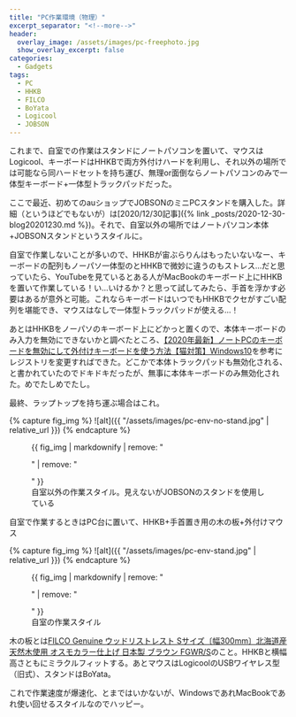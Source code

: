 ```yaml
---
title: "PC作業環境（物理）"
excerpt_separator: "<!--more-->"
header:
  overlay_image: /assets/images/pc-freephoto.jpg
  show_overlay_excerpt: false
categories:
  - Gadgets
tags:
  - PC
  - HHKB
  - FILCO
  - BoYata
  - Logicool
  - JOBSON
---
```


これまで、自室での作業はスタンドにノートパソコンを置いて、マウスはLogicool、キーボードはHHKBで両方外付けハードを利用し、それ以外の場所では可能なら同ハードセットを持ち運び、無理or面倒ならノートパソコンのみで一体型キーボード+一体型トラックパッドだった。

ここで最近、初めてのauショップでJOBSONのミニPCスタンドを購入した。詳細（というほどでもないが）は[2020/12/30記事]({% link _posts/2020-12-30-blog20201230.md %})。それで、自室以外の場所ではノートパソコン本体+JOBSONスタンドというスタイルに。

自室で作業しないことが多いので、HHKBが宙ぶらりんはもったいないなー、キーボードの配列もノーパソ一体型のとHHKBで微妙に違うのもストレス...だと思っていたら、YouTubeを見ているとある人がMacBookのキーボード上にHHKBを置いて作業している！い...いけるか？と思って試してみたら、手首を浮かす必要はあるが意外と可能。これならキーボードはいつでもHHKBでクセがすごい配列を堪能でき、マウスはなしで一体型トラックパッドが使える...！

あとはHHKBをノーパソのキーボード上にどかっと置くので、本体キーボードのみ入力を無効にできないかと調べたところ、[【2020年最新】ノートPCのキーボードを無効にして外付けキーボードを使う方法【猫対策】Windows10](https://kourogi565656.blogspot.com/2018/08/pc.html)を参考にレジストリを変更すればできた。どこかで本体トラックパッドも無効化される、と書かれていたのでドキドキだったが、無事に本体キーボードのみ無効化された。めでたしめでたし。

最終、ラップトップを持ち運ぶ場合はこれ。

{% capture fig_img %}
![alt]({{ "/assets/images/pc-env-no-stand.jpg" | relative_url }})
{% endcapture %}

<figure>
  {{ fig_img | markdownify | remove: "<p>" | remove: "</p>" }}
  <figcaption>自室以外の作業スタイル。見えないがJOBSONのスタンドを使用している</figcaption>
</figure>

自室で作業するときはPC台に置いて、HHKB+手首置き用の木の板+外付けマウス

{% capture fig_img %}
![alt]({{ "/assets/images/pc-env-stand.jpg" | relative_url }})
{% endcapture %}

<figure>
  {{ fig_img | markdownify | remove: "<p>" | remove: "</p>" }}
  <figcaption>自室の作業スタイル</figcaption>
</figure>

木の板とは[FILCO Genuine ウッドリストレスト Sサイズ〔幅300mm〕北海道産天然木使用 オスモカラー仕上げ 日本製 ブラウン FGWR/S](https://www.amazon.co.jp/FILCO-%E3%82%A6%E3%83%83%E3%83%89%E3%83%AA%E3%82%B9%E3%83%88%E3%83%AC%E3%82%B9%E3%83%88-M%E3%82%B5%E3%82%A4%E3%82%BA%E3%80%94%E5%B9%85360mm%E3%80%95%E5%8C%97%E6%B5%B7%E9%81%93%E7%94%A3%E5%A4%A9%E7%84%B6%E6%9C%A8%E4%BD%BF%E7%94%A8-%E3%82%AA%E3%82%B9%E3%83%A2%E3%82%AB%E3%83%A9%E3%83%BC%E4%BB%95%E4%B8%8A%E3%81%92-FGWR/dp/B07ZJP4G9F/ref=sr_1_2?__mk_ja_JP=%E3%82%AB%E3%82%BF%E3%82%AB%E3%83%8A&crid=3O155KBSW3MBB&dchild=1&keywords=filco%2B%E3%83%91%E3%83%BC%E3%83%A0%E3%83%AC%E3%82%B9%E3%83%88&qid=1609813875&sprefix=FILCO%2Caps%2C293&sr=8-2&th=1)のこと。HHKBと横幅高さともにミラクルフィットする。あとマウスはLogicoolのUSBワイヤレス型（旧式）、スタンドはBoYata。

これで作業速度が爆速化、とまではいかないが、WindowsであれMacBookであれ使い回せるスタイルなのでハッピー。
